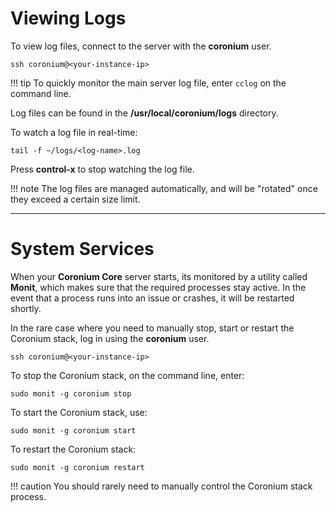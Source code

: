 # Viewing Logs

To view log files, connect to the server with the __coronium__ user.

```
ssh coronium@<your-instance-ip>
```

!!! tip
    To quickly monitor the main server log file, enter `cclog` on the command line.

Log files can be found in the __/usr/local/coronium/logs__ directory.

To watch a log file in real-time:

```
tail -f ~/logs/<log-name>.log
```

Press __control-x__ to stop watching the log file.

!!! note
    The log files are managed automatically, and will be "rotated" once they exceed a certain size limit.

---

# System Services

When your __Coronium Core__ server starts, its monitored by a utility called __Monit__, which makes sure that the required processes stay active. In the event that a process runs into an issue or crashes, it will be restarted shortly.

In the rare case where you need to manually stop, start or restart the Coronium stack, log in using the __coronium__ user.

```
ssh coronium@<your-instance-ip>
```

To stop the Coronium stack, on the command line, enter:

```
sudo monit -g coronium stop
```

To start the Coronium stack, use:

```
sudo monit -g coronium start
```

To restart the Coronium stack:

```
sudo monit -g coronium restart
```

!!! caution
    You should rarely need to manually control the Coronium stack process.

